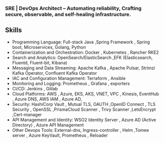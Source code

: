 ### 


### SRE | DevOps Architect – Automating reliability,  Crafting secure, observable, and self-healing infrastructure.


## Skills
  -   Programming Language: Full-stack Java ,Spring Framework , Spring boot,  Microservices, Golang,  Python
  -   Containerization and Orchestration: Docker , Kubernetes , Rancher RKE2
  -   Search and Analytics: OpenSearch/ElasticSearch ,EFK (Elasticsearch, Fluentd, Fluent-bit, Kibana)
  -   Messaging and Data Streaming: Apache Kafka , Apache Pulsar, Strimzi Kafka Operator, Confluent Kafka Operator
  -   IAC and Configuration Management: Terraform , Ansible 
  -   Monitoring and Logging: Prometheus , Grafana  , exporters
  -   CI/CD: Jenkins , Gitlab 
  -   Cloud Platforms: AWS , Azure, EKS, AKS, VNET, VPC , Kinesis, EventHub , Azure DNS, AWS IAM , Azure AD,
  -   Security: HashiCorp Vault , Mutual TLS, OAUTH  ,OpenID Connect , TLS Security , OpenSSL ,PrismaCloud Scanner , Trivy Scanner ,LetsEncrypt ,Cert-manager 
  -   API Management and Identity: WSO2 Identity Server , Azure AD (Active Directory) , Azure API Management 
  -   Other Devops Tools: External-dns, Ingress-controller , Helm ,Tomee server , Azure KeyVault, Prometheus , Reloader
